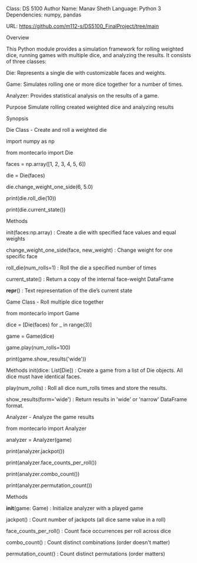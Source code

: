 Class: DS 5100
Author Name: Manav Sheth
Language: Python 3
Dependencies: numpy, pandas

URL: https://github.com/m112-s/DS5100_FinalProject/tree/main
  
Overview

This Python module provides a simulation framework for rolling weighted dice, running games with multiple dice, and analyzing the results. It consists of three classes:

Die: Represents a single die with customizable faces and weights.

Game: Simulates rolling one or more dice together for a number of times.

Analyzer: Provides statistical analysis on the results of a game.

Purpose
Simulate rolling created weighted dice and analyzing results

Synopsis 

Die Class - Create and roll a weighted die

import numpy as np

from montecarlo import Die

faces = np.array([1, 2, 3, 4, 5, 6])

die = Die(faces)

die.change_weight_one_side(6, 5.0)

print(die.roll_die(10))

print(die.current_state())

Methods

init(faces:np.array) : Create a die with specified face values and equal weights

change_weight_one_side(face, new_weight) : Change weight for one specific face

roll_die(num_rolls=1) : Roll the die a specified number of times

current_state() : Return a copy of the internal face-weight DataFrame

__repr__() : 	Text representation of the die’s current state 


Game Class - Roll multiple dice together

from montecarlo import Game

dice = [Die(faces) for _ in range(3)]

game = Game(dice)

game.play(num_rolls=100)

print(game.show_results('wide'))

Methods 
init(dice: List[Die]) : Create a game from a list of Die objects. All dice must have identical faces.

play(num_rolls)	 : Roll all dice num_rolls times and store the results.

show_results(form='wide') :	Return results in 'wide' or 'narrow' DataFrame format.



Analyzer - Analyze the game results

from montecarlo import Analyzer

analyzer = Analyzer(game)

print(analyzer.jackpot())

print(analyzer.face_counts_per_roll())

print(analyzer.combo_count())

print(analyzer.permutation_count())


Methods

__init__(game: Game) : Initialize analyzer with a played game

jackpot()	: Count number of jackpots (all dice same value in a roll)

face_counts_per_roll() : Count face occurrences per roll across dice

combo_count()	: Count distinct combinations (order doesn't matter)

permutation_count()	: Count distinct permutations (order matters)
